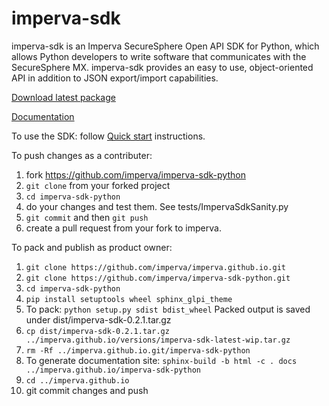 imperva-sdk
===========

imperva-sdk is an Imperva SecureSphere Open API SDK for Python, which allows Python developers to write software that communicates with the SecureSphere MX. imperva-sdk provides an easy to use, object-oriented API in addition to JSON export/import capabilities.

[Download latest package](https://imperva.github.io/imperva-sdk-python/quickstart.html#downloads)

[Documentation](https://imperva.github.io/imperva-sdk-python/)

To use the SDK: follow [Quick start](https://imperva.github.io/imperva-sdk-python/quickstart.html) instructions.

To push changes as a contributer:
1. fork https://github.com/imperva/imperva-sdk-python
2. ``git clone`` from your forked project
3. ``cd imperva-sdk-python``
4. do your changes and test them. See tests/ImpervaSdkSanity.py
5. ``git commit`` and then ``git push``
6. create a pull request from your fork to imperva. 

To pack and publish as product owner:
1. ``git clone https://github.com/imperva/imperva.github.io.git``
2. ``git clone https://github.com/imperva/imperva-sdk-python.git``
3. ``cd imperva-sdk-python``
4. ``pip install setuptools wheel sphinx_glpi_theme``
5. To pack: ``python setup.py sdist bdist_wheel`` Packed output is saved under dist/imperva-sdk-0.2.1.tar.gz
6. ``cp dist/imperva-sdk-0.2.1.tar.gz ../imperva.github.io/versions/imperva-sdk-latest-wip.tar.gz``
7. ``rm -Rf ../imperva.github.io.git/imperva-sdk-python``
8. To generate documentation site: ``sphinx-build -b html -c . docs ../imperva.github.io/imperva-sdk-python``
9. ``cd ../imperva.github.io``
10. git commit changes and push
